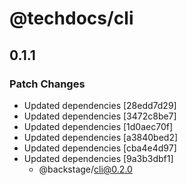 # @techdocs/cli

## 0.1.1
### Patch Changes

- Updated dependencies [28edd7d29]
- Updated dependencies [3472c8be7]
- Updated dependencies [1d0aec70f]
- Updated dependencies [a3840bed2]
- Updated dependencies [cba4e4d97]
- Updated dependencies [9a3b3dbf1]
  - @backstage/cli@0.2.0
